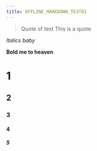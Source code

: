 ```yaml
---
title: OFFLINE_MARKDOWN_TEST01
---
```


> Quote of text
> This is a quote

_Italics baby_

**Bold me to heaven**

# 1
## 2
### 3
#### 4
##### 5


